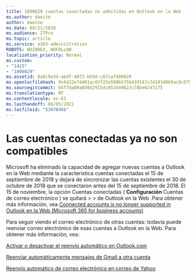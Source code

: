 ```yaml
---
title: 1800029 cuentas conectadas no admitidas en Outlook en la Web
ms.author: daeite
author: daeite
ms.date: 04/21/2020
ms.audience: ITPro
ms.topic: article
ms.service: o365-administration
ROBOTS: NOINDEX, NOFOLLOW
localization_priority: Normal
ms.custom:
- "1423"
- "1800029"
ms.assetid: 8a8c9e34-abd7-40f3-b59d-c87ca7400020
ms.openlocfilehash: 9c6422e74401ac03f25e588b575b439147c3d183d069ac0c579973cab326ff84
ms.sourcegitcommit: b5f7da89a650d2915dc652449623c78be6247175
ms.translationtype: MT
ms.contentlocale: es-ES
ms.lasthandoff: 08/05/2021
ms.locfileid: "53978466"
---
```

# <a name="connected-accounts-are-no-longer-supported"></a>Las cuentas conectadas ya no son compatibles

Microsoft ha eliminado la capacidad de agregar nuevas cuentas a Outlook en la Web mediante la característica cuentas conectadas el 15 de septiembre de 2018 y dejará de sincronizar las cuentas existentes el 30 de octubre de 2018 que se conectaron antes del 15 de septiembre de 2018. El 15 de noviembre, la opción Cuentas conectadas ( **Configuración** Cuentas de correo electrónico ) se quitará \>  \> de Outlook en la Web .Para obtener más información, vea [Connected accounts is no longer supported in Outlook en la Web (Microsoft 365 for business accounts)](https://support.office.com/article/Connected-accounts-is-no-longer-supported-in-Outlook-on-the-web-Office-365-for-business-accounts-5cc526bf-e928-4a99-8b9f-5e089df7d887)
  
Para seguir viendo el correo electrónico de otras cuentas: todavía puede reenviar correo electrónico de esas cuentas a Outlook en la Web. Para obtener más información, vea:
  
[Activar o desactivar el reenvío automático en Outlook.com](https://go.microsoft.com/fwlink/?linkid=2038346)
  
[Reenviar automáticamente mensajes de Gmail a otra cuenta](https://aka.ms/forward-gmail-messages)
  
[Reenvío automático de correo electrónico en correo de Yahoo](https://aka.ms/yahoo-email-forwarding)
  